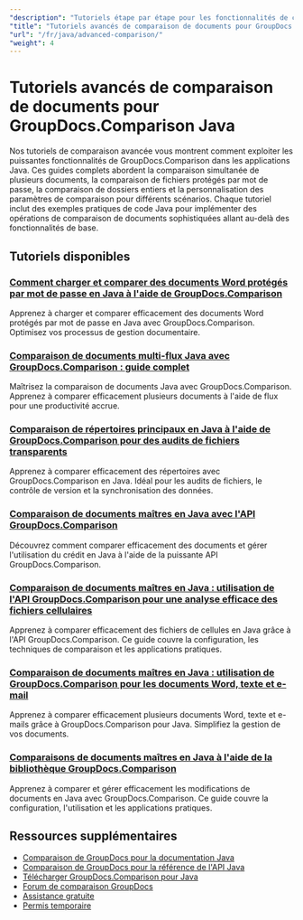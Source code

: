 ```yaml
---
"description": "Tutoriels étape par étape pour les fonctionnalités de comparaison avancées, notamment la comparaison de plusieurs documents, les paramètres de comparaison et les documents protégés."
"title": "Tutoriels avancés de comparaison de documents pour GroupDocs.Comparison Java"
"url": "/fr/java/advanced-comparison/"
"weight": 4
---
```


# Tutoriels avancés de comparaison de documents pour GroupDocs.Comparison Java

Nos tutoriels de comparaison avancée vous montrent comment exploiter les puissantes fonctionnalités de GroupDocs.Comparison dans les applications Java. Ces guides complets abordent la comparaison simultanée de plusieurs documents, la comparaison de fichiers protégés par mot de passe, la comparaison de dossiers entiers et la personnalisation des paramètres de comparaison pour différents scénarios. Chaque tutoriel inclut des exemples pratiques de code Java pour implémenter des opérations de comparaison de documents sophistiquées allant au-delà des fonctionnalités de base.

## Tutoriels disponibles

### [Comment charger et comparer des documents Word protégés par mot de passe en Java à l'aide de GroupDocs.Comparison](./groupdocs-compare-protected-word-documents-java/)
Apprenez à charger et comparer efficacement des documents Word protégés par mot de passe en Java avec GroupDocs.Comparison. Optimisez vos processus de gestion documentaire.

### [Comparaison de documents multi-flux Java avec GroupDocs.Comparison : guide complet](./java-groupdocs-comparison-multi-stream-document-guide/)
Maîtrisez la comparaison de documents Java avec GroupDocs.Comparison. Apprenez à comparer efficacement plusieurs documents à l'aide de flux pour une productivité accrue.

### [Comparaison de répertoires principaux en Java à l'aide de GroupDocs.Comparison pour des audits de fichiers transparents](./master-directory-comparison-java-groupdocs-comparison/)
Apprenez à comparer efficacement des répertoires avec GroupDocs.Comparison en Java. Idéal pour les audits de fichiers, le contrôle de version et la synchronisation des données.

### [Comparaison de documents maîtres en Java avec l'API GroupDocs.Comparison](./master-document-comparison-java-groupdocs-api/)
Découvrez comment comparer efficacement des documents et gérer l'utilisation du crédit en Java à l'aide de la puissante API GroupDocs.Comparison.

### [Comparaison de documents maîtres en Java : utilisation de l'API GroupDocs.Comparison pour une analyse efficace des fichiers cellulaires](./groupdocs-comparison-java-api-document-comparison/)
Apprenez à comparer efficacement des fichiers de cellules en Java grâce à l'API GroupDocs.Comparison. Ce guide couvre la configuration, les techniques de comparaison et les applications pratiques.

### [Comparaison de documents maîtres en Java : utilisation de GroupDocs.Comparison pour les documents Word, texte et e-mail](./master-document-comparison-java-groupdocs/)
Apprenez à comparer efficacement plusieurs documents Word, texte et e-mails grâce à GroupDocs.Comparison pour Java. Simplifiez la gestion de vos documents.

### [Comparaisons de documents maîtres en Java à l'aide de la bibliothèque GroupDocs.Comparison](./master-java-document-comparisons-groupdocs/)
Apprenez à comparer et gérer efficacement les modifications de documents en Java avec GroupDocs.Comparison. Ce guide couvre la configuration, l'utilisation et les applications pratiques.

## Ressources supplémentaires

- [Comparaison de GroupDocs pour la documentation Java](https://docs.groupdocs.com/comparison/java/)
- [Comparaison de GroupDocs pour la référence de l'API Java](https://reference.groupdocs.com/comparison/java/)
- [Télécharger GroupDocs.Comparison pour Java](https://releases.groupdocs.com/comparison/java/)
- [Forum de comparaison GroupDocs](https://forum.groupdocs.com/c/comparison)
- [Assistance gratuite](https://forum.groupdocs.com/)
- [Permis temporaire](https://purchase.groupdocs.com/temporary-license/)